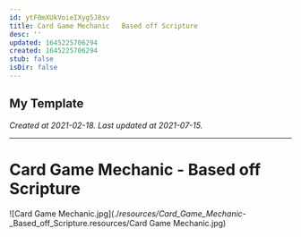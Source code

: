 ```yaml
---
id: ytF0mXUkVoieIXyg5J8sv
title: Card Game Mechanic   Based off Scripture
desc: ''
updated: 1645225706294
created: 1645225706294
stub: false
isDir: false
---
```

My Template
---

_Created at 2021-02-18._
_Last updated at 2021-07-15._




---

# Card Game Mechanic - Based off Scripture


![Card Game Mechanic.jpg](./_resources/Card_Game_Mechanic_-_Based_off_Scripture.resources/Card Game Mechanic.jpg)

